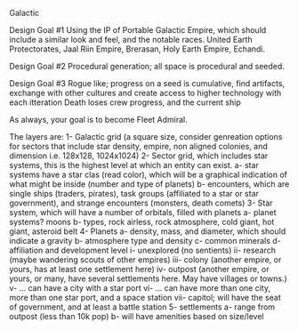 G a l a c t i c 

Design Goal #1
	Using the IP of Portable Galactic Empire, which should include a similar look and feel, and the notable races. United Earth Protectorates, Jaal Riin Empire, Brerasan, Holy Earth Empire, Echandi. 

Design Goal #2
  Procedural generation; all space is procedural and seeded. 
  
Design Goal #3
  Rogue like; progress on a seed is cumulative, find artifacts, exchange with other cultures and create access to higher technology with each itteration
  Death loses crew progress, and the current ship

As always, your goal is to become Fleet Admiral.

<DG2>
The layers are:
      1- Galactic grid (a square size, consider genreation options for sectors that include star density, empire, non aligned colonies, and dimension i.e. 128x128, 1024x1024)
      2- Sector grid, which includes star systems, this is the highest level at which an entity can exist.
          a- star systems have a star clas (read color), which will be a graphical indication of what might be inside (number and type of planets)
          b- encounters, which are single ships (traders, pirates), task groups (affiliated to a star or star government), and strange encounters (monsters, death comets)
      3- Star system, which will have a number of orbitals, filled with planets
          a- planet systems? moons
          b- types, rock airless, rock atmosphere, cold giant, hot giant, asteroid belt
      4- Planets
          a- density, mass, and diameter, which should indicate a gravity
          b- atmosphere type and density
          c- common minerals
          d- affiliation and development level
              i- unexplored (no sentients)
              ii- research (maybe wandering scouts of other empires)
              iii- colony (another empire, or yours, has at least one settlement here)
              iv- outpost (another empire, or yours, or many, have several settlements here. May have villages or towns.)
              v- ... can have a city with a star port
              vi- ... can have more than one city, more than one star port, and a space station
              vii- capitol; will have the seat of government, and at least a battle station
			5- settlements
	 				a- range from outpost (less than 10k pop)
					b- will have amenities based on size/level
      
